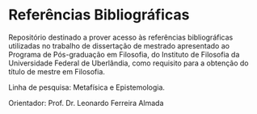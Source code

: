 # Referências Bibliográficas

Repositório destinado a prover acesso às referências bibliográficas utilizadas no trabalho de dissertação de mestrado
apresentado ao Programa de Pós-graduação em Filosofia, do Instituto de Filosofia da Universidade Federal de Uberlândia, como 
requisito para a obtenção do título de mestre em Filosofia.

Linha de pesquisa: Metafísica e Epistemologia.

Orientador: Prof. Dr. Leonardo Ferreira Almada
